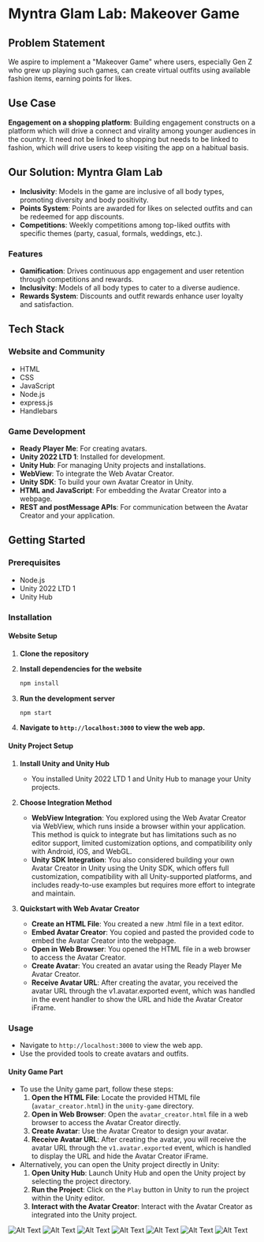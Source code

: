 # Myntra Glam Lab: Makeover Game

## Problem Statement
We aspire to implement a "Makeover Game" where users, especially Gen Z who grew up playing such games, can create virtual outfits using available fashion items, earning points for likes.

## Use Case
**Engagement on a shopping platform**: Building engagement constructs on a platform which will drive a connect and virality among younger audiences in the country. It need not be linked to shopping but needs to be linked to fashion, which will drive users to keep visiting the app on a habitual basis.

## Our Solution: Myntra Glam Lab
- **Inclusivity**: Models in the game are inclusive of all body types, promoting diversity and body positivity.
- **Points System**: Points are awarded for likes on selected outfits and can be redeemed for app discounts.
- **Competitions**: Weekly competitions among top-liked outfits with specific themes (party, casual, formals, weddings, etc.).

### Features
- **Gamification**: Drives continuous app engagement and user retention through competitions and rewards.
- **Inclusivity**: Models of all body types to cater to a diverse audience.
- **Rewards System**: Discounts and outfit rewards enhance user loyalty and satisfaction.

## Tech Stack

### Website and Community
- HTML
- CSS
- JavaScript
- Node.js
- express.js
- Handlebars

### Game Development
- **Ready Player Me**: For creating avatars.
- **Unity 2022 LTD 1**: Installed for development.
- **Unity Hub**: For managing Unity projects and installations.
- **WebView**: To integrate the Web Avatar Creator.
- **Unity SDK**: To build your own Avatar Creator in Unity.
- **HTML and JavaScript**: For embedding the Avatar Creator into a webpage.
- **REST and postMessage APIs**: For communication between the Avatar Creator and your application.

## Getting Started

### Prerequisites
- Node.js
- Unity 2022 LTD 1
- Unity Hub

### Installation

#### Website Setup

1. **Clone the repository**
   

2. **Install dependencies for the website**
    ```bash
    npm install
    ```

3. **Run the development server**
    ```bash
    npm start
    ```

4. **Navigate to `http://localhost:3000` to view the web app.**

#### Unity Project Setup

1. **Install Unity and Unity Hub**
   - You installed Unity 2022 LTD 1 and Unity Hub to manage your Unity projects.

2. **Choose Integration Method**
   - **WebView Integration**: You explored using the Web Avatar Creator via WebView, which runs inside a browser within your application. This method is quick to integrate but has limitations such as no editor support, limited customization options, and compatibility only with Android, iOS, and WebGL.
   - **Unity SDK Integration**: You also considered building your own Avatar Creator in Unity using the Unity SDK, which offers full customization, compatibility with all Unity-supported platforms, and includes ready-to-use examples but requires more effort to integrate and maintain.

3. **Quickstart with Web Avatar Creator**
   - **Create an HTML File**: You created a new .html file in a text editor.
   - **Embed Avatar Creator**: You copied and pasted the provided code to embed the Avatar Creator into the webpage.
   - **Open in Web Browser**: You opened the HTML file in a web browser to access the Avatar Creator.
   - **Create Avatar**: You created an avatar using the Ready Player Me Avatar Creator.
   - **Receive Avatar URL**: After creating the avatar, you received the avatar URL through the v1.avatar.exported event, which was handled in the event handler to show the URL and hide the Avatar Creator iFrame.

### Usage
- Navigate to `http://localhost:3000` to view the web app.
- Use the provided tools to create avatars and outfits.
#### Unity Game Part
- To use the Unity game part, follow these steps:
  1. **Open the HTML File**: Locate the provided HTML file (`avatar_creator.html`) in the `unity-game` directory.
  2. **Open in Web Browser**: Open the `avatar_creator.html` file in a web browser to access the Avatar Creator directly.
  3. **Create Avatar**: Use the Avatar Creator to design your avatar.
  4. **Receive Avatar URL**: After creating the avatar, you will receive the avatar URL through the `v1.avatar.exported` event, which is handled to display the URL and hide the Avatar Creator iFrame.
- Alternatively, you can open the Unity project directly in Unity:
  1. **Open Unity Hub**: Launch Unity Hub and open the Unity project by selecting the project directory.
  2. **Run the Project**: Click on the `Play` button in Unity to run the project within the Unity editor.
  3. **Interact with the Avatar Creator**: Interact with the Avatar Creator as integrated into the Unity project.

![Alt Text](https://github.com/ai5hakhan/GlamLab-coderellas/blob/main/images/61d6de4d-28d8-402f-a700-3ca73f33bde3.jfif)
![Alt Text](https://github.com/ai5hakhan/GlamLab-coderellas/blob/main/images/8759f231-1606-45c0-b293-664a9821ffca.jfif)
![Alt Text](https://github.com/ai5hakhan/GlamLab-coderellas/blob/main/images/WhatsApp%20Image%202024-07-15%20at%2010.19.30%20PM.jpeg)
![Alt Text](https://github.com/ai5hakhan/GlamLab-coderellas/blob/main/images/WhatsApp%20Image%202024-07-15%20at%2010.19.31%20PM.jpeg)
![Alt Text](https://github.com/ai5hakhan/GlamLab-coderellas/blob/main/images/WhatsApp%20Image%202024-07-15%20at%2010.27.54%20PM.jpeg)
![Alt Text](https://github.com/ai5hakhan/GlamLab-coderellas/blob/main/images/dee1438d-fd63-4cff-8028-bb18b6664d66.jfif)
![Alt Text](https://github.com/your-username/your-repo-name/raw/main/images/your-image-file.png)


